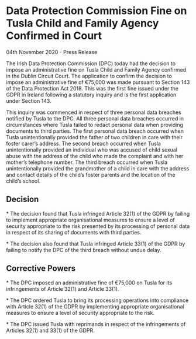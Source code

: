 Data Protection Commission Fine on Tusla Child and Family Agency Confirmed in Court
===================================================================================

04th November 2020 - Press Release

The Irish Data Protection Commission (DPC) today had the decision to
impose an administrative fine on Tusla Child and Family Agency confirmed
in the Dublin Circuit Court. The application to confirm the decision to
impose an administrative fine of €75,000 was made pursuant to Section 143
of the Data Protection Act 2018. This was the first fine issued under the
GDPR in Ireland following a statutory inquiry and is the first application
under Section 143.

This inquiry was commenced in respect of three personal data breaches
notified by Tusla to the DPC. All three personal data breaches occurred in
circumstances where Tusla failed to redact personal data when providing
documents to third parties. The first personal data breach occurred when
Tusla unintentionally provided the father of two children in care with
their foster carer’s address. The second breach occurred when Tusla
unintentionally provided an individual who was accused of child sexual
abuse with the address of the child who made the complaint and with her
mother’s telephone number. The third breach occurred when Tusla
unintentionally provided the grandmother of a child in care with the
address and contact details of the child’s foster parents and the location
of the child’s school.

Decision
--------

\* The decision found that Tusla infringed Article 32(1) of the GDPR by
  failing to implement appropriate organisational measures to ensure a level
  of security appropriate to the risk presented by its processing of
  personal data in respect of its sharing of documents with third parties.

\* The decision also found that Tusla infringed Article 33(1) of the GDPR
  by failing to notify the DPC of the third breach without undue delay.

Corrective Powers
-----------------

\* The DPC imposed an administrative fine of €75,000 on Tusla for its
  infringements of Article 32(1) and Article 33(1).

\* The DPC ordered Tusla to bring its processing operations into compliance
  with Article 32(1) of the GDPR by implementing appropriate organisational
  measures to ensure a level of security appropriate to the risk.

\* The DPC issued Tusla with reprimands in respect of the infringements of
  Articles 32(1) and 33(1) of the GDPR.
